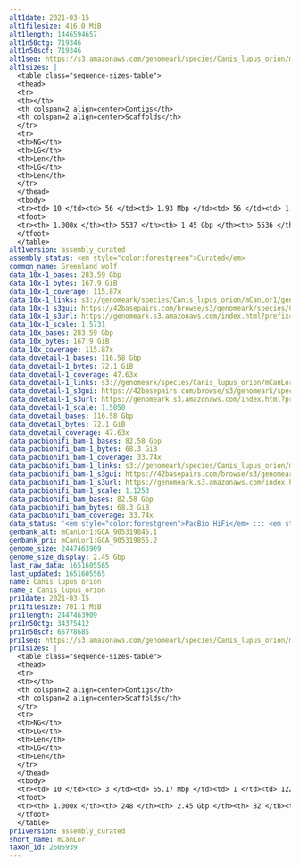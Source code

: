 ```yaml
---
alt1date: 2021-03-15
alt1filesize: 416.0 MiB
alt1length: 1446594657
alt1n50ctg: 719346
alt1n50scf: 719346
alt1seq: https://s3.amazonaws.com/genomeark/species/Canis_lupus_orion/mCanLor1/assembly_curated/mCanLor1.alt.cur.20210315.fasta.gz
alt1sizes: |
  <table class="sequence-sizes-table">
  <thead>
  <tr>
  <th></th>
  <th colspan=2 align=center>Contigs</th>
  <th colspan=2 align=center>Scaffolds</th>
  </tr>
  <tr>
  <th>NG</th>
  <th>LG</th>
  <th>Len</th>
  <th>LG</th>
  <th>Len</th>
  </tr>
  </thead>
  <tbody>
  <tr><td> 10 </td><td> 56 </td><td> 1.93 Mbp </td><td> 56 </td><td> 1.93 Mbp </td></tr>  <tr><td> 20 </td><td> 143 </td><td> 1.46 Mbp </td><td> 143 </td><td> 1.46 Mbp </td></tr>  <tr><td> 30 </td><td> 257 </td><td> 1.12 Mbp </td><td> 257 </td><td> 1.12 Mbp </td></tr>  <tr><td> 40 </td><td> 401 </td><td> 0.91 Mbp </td><td> 401 </td><td> 0.91 Mbp </td></tr>  <tr style="background-color:#cccccc;"><td> 50 </td><td> 582 </td><td> 0.72 Mbp </td><td> 582 </td><td> 0.72 Mbp </td></tr>  <tr><td> 60 </td><td> 809 </td><td> 0.57 Mbp </td><td> 809 </td><td> 0.57 Mbp </td></tr>  <tr><td> 70 </td><td> 1106 </td><td> 423.16 Kbp </td><td> 1106 </td><td> 423.16 Kbp </td></tr>  <tr><td> 80 </td><td> 1522 </td><td> 279.47 Kbp </td><td> 1522 </td><td> 279.47 Kbp </td></tr>  <tr><td> 90 </td><td> 2239 </td><td> 135.75 Kbp </td><td> 2239 </td><td> 135.75 Kbp </td></tr>  <tr><td> 100 </td><td> 5536 </td><td> 4.83 Kbp </td><td> 5535 </td><td> 4.83 Kbp </td></tr>  </tbody>
  <tfoot>
  <tr><th> 1.000x </th><th> 5537 </th><th> 1.45 Gbp </th><th> 5536 </th><th> 1.45 Gbp </th></tr>
  </tfoot>
  </table>
alt1version: assembly_curated
assembly_status: <em style="color:forestgreen">Curated</em>
common_name: Greenland wolf
data_10x-1_bases: 283.59 Gbp
data_10x-1_bytes: 167.9 GiB
data_10x-1_coverage: 115.87x
data_10x-1_links: s3://genomeark/species/Canis_lupus_orion/mCanLor1/genomic_data/10x/<br>
data_10x-1_s3gui: https://42basepairs.com/browse/s3/genomeark/species/Canis_lupus_orion/mCanLor1/genomic_data/10x/
data_10x-1_s3url: https://genomeark.s3.amazonaws.com/index.html?prefix=species/Canis_lupus_orion/mCanLor1/genomic_data/10x/
data_10x-1_scale: 1.5731
data_10x_bases: 283.59 Gbp
data_10x_bytes: 167.9 GiB
data_10x_coverage: 115.87x
data_dovetail-1_bases: 116.58 Gbp
data_dovetail-1_bytes: 72.1 GiB
data_dovetail-1_coverage: 47.63x
data_dovetail-1_links: s3://genomeark/species/Canis_lupus_orion/mCanLor1/genomic_data/dovetail/<br>
data_dovetail-1_s3gui: https://42basepairs.com/browse/s3/genomeark/species/Canis_lupus_orion/mCanLor1/genomic_data/dovetail/
data_dovetail-1_s3url: https://genomeark.s3.amazonaws.com/index.html?prefix=species/Canis_lupus_orion/mCanLor1/genomic_data/dovetail/
data_dovetail-1_scale: 1.5050
data_dovetail_bases: 116.58 Gbp
data_dovetail_bytes: 72.1 GiB
data_dovetail_coverage: 47.63x
data_pacbiohifi_bam-1_bases: 82.58 Gbp
data_pacbiohifi_bam-1_bytes: 68.3 GiB
data_pacbiohifi_bam-1_coverage: 33.74x
data_pacbiohifi_bam-1_links: s3://genomeark/species/Canis_lupus_orion/mCanLor1/genomic_data/pacbio_hifi/<br>
data_pacbiohifi_bam-1_s3gui: https://42basepairs.com/browse/s3/genomeark/species/Canis_lupus_orion/mCanLor1/genomic_data/pacbio_hifi/
data_pacbiohifi_bam-1_s3url: https://genomeark.s3.amazonaws.com/index.html?prefix=species/Canis_lupus_orion/mCanLor1/genomic_data/pacbio_hifi/
data_pacbiohifi_bam-1_scale: 1.1253
data_pacbiohifi_bam_bases: 82.58 Gbp
data_pacbiohifi_bam_bytes: 68.3 GiB
data_pacbiohifi_bam_coverage: 33.74x
data_status: '<em style="color:forestgreen">PacBio HiFi</em> ::: <em style="color:forestgreen">10x</em> ::: <em style="color:forestgreen">Dovetail</em>'
genbank_alt: mCanLor1:GCA_905319845.1
genbank_pri: mCanLor1:GCA_905319855.2
genome_size: 2447463909
genome_size_display: 2.45 Gbp
last_raw_data: 1651605565
last_updated: 1651605565
name: Canis lupus orion
name_: Canis_lupus_orion
pri1date: 2021-03-15
pri1filesize: 701.1 MiB
pri1length: 2447463909
pri1n50ctg: 34375412
pri1n50scf: 65778685
pri1seq: https://s3.amazonaws.com/genomeark/species/Canis_lupus_orion/mCanLor1/assembly_curated/mCanLor1.pri.cur.20210315.fasta.gz
pri1sizes: |
  <table class="sequence-sizes-table">
  <thead>
  <tr>
  <th></th>
  <th colspan=2 align=center>Contigs</th>
  <th colspan=2 align=center>Scaffolds</th>
  </tr>
  <tr>
  <th>NG</th>
  <th>LG</th>
  <th>Len</th>
  <th>LG</th>
  <th>Len</th>
  </tr>
  </thead>
  <tbody>
  <tr><td> 10 </td><td> 3 </td><td> 65.17 Mbp </td><td> 1 </td><td> 122.96 Mbp </td></tr>  <tr><td> 20 </td><td> 7 </td><td> 50.44 Mbp </td><td> 4 </td><td> 88.63 Mbp </td></tr>  <tr><td> 30 </td><td> 12 </td><td> 46.17 Mbp </td><td> 7 </td><td> 78.39 Mbp </td></tr>  <tr><td> 40 </td><td> 18 </td><td> 41.41 Mbp </td><td> 10 </td><td> 73.73 Mbp </td></tr>  <tr style="background-color:#cccccc;"><td> 50 </td><td> 24 </td><td style="background-color:#88ff88;"> 34.38 Mbp </td><td> 14 </td><td style="background-color:#88ff88;"> 65.78 Mbp </td></tr>  <tr><td> 60 </td><td> 32 </td><td> 28.89 Mbp </td><td> 18 </td><td> 62.79 Mbp </td></tr>  <tr><td> 70 </td><td> 41 </td><td> 22.82 Mbp </td><td> 22 </td><td> 53.62 Mbp </td></tr>  <tr><td> 80 </td><td> 56 </td><td> 11.54 Mbp </td><td> 27 </td><td> 46.11 Mbp </td></tr>  <tr><td> 90 </td><td> 83 </td><td> 6.53 Mbp </td><td> 32 </td><td> 41.77 Mbp </td></tr>  <tr><td> 100 </td><td> 247 </td><td> 16.69 Kbp </td><td> 81 </td><td> 16.69 Kbp </td></tr>  </tbody>
  <tfoot>
  <tr><th> 1.000x </th><th> 248 </th><th> 2.45 Gbp </th><th> 82 </th><th> 2.45 Gbp </th></tr>
  </tfoot>
  </table>
pri1version: assembly_curated
short_name: mCanLor
taxon_id: 2605939
---
```

